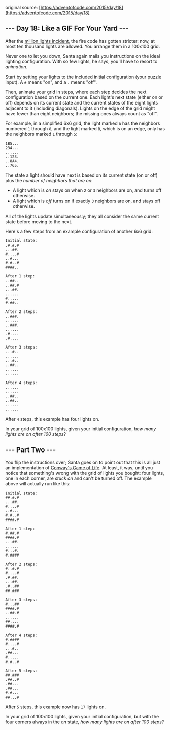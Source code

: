 original source: [https://adventofcode.com/2015/day/18](https://adventofcode.com/2015/day/18)
## --- Day 18: Like a GIF For Your Yard ---
After the [million lights incident](6), the fire code has gotten stricter: now, at most ten thousand lights are allowed.  You arrange them in a 100x100 grid.

Never one to let you down, Santa again mails you instructions on the ideal lighting configuration.  With so few lights, he says, you'll have to resort to *animation*.

Start by setting your lights to the included initial configuration (your puzzle input).  A `#` means "on", and a `.` means "off".

Then, animate your grid in steps, where each step decides the next configuration based on the current one.  Each light's next state (either on or off) depends on its current state and the current states of the eight lights adjacent to it (including diagonals).  Lights on the edge of the grid might have fewer than eight neighbors; the missing ones always count as "off".

For example, in a simplified 6x6 grid, the light marked `A` has the neighbors numbered `1` through `8`, and the light marked `B`, which is on an edge, only has the neighbors marked `1` through `5`:

```
1B5...
234...
......
..123.
..8A4.
..765.
```

The state a light should have next is based on its current state (on or off) plus the *number of neighbors that are on*:


 - A light which is *on* stays on when `2` or `3` neighbors are on, and turns off otherwise.
 - A light which is *off* turns on if exactly `3` neighbors are on, and stays off otherwise.

All of the lights update simultaneously; they all consider the same current state before moving to the next.

Here's a few steps from an example configuration of another 6x6 grid:

```
Initial state:
.#.#.#
...##.
#....#
..#...
#.#..#
####..

After 1 step:
..##..
..##.#
...##.
......
#.....
#.##..

After 2 steps:
..###.
......
..###.
......
.#....
.#....

After 3 steps:
...#..
......
...#..
..##..
......
......

After 4 steps:
......
......
..##..
..##..
......
......
```

After `4` steps, this example has four lights on.

In your grid of 100x100 lights, given your initial configuration, *how many lights are on after 100 steps*?


## --- Part Two ---
You flip the instructions over; Santa goes on to point out that this is all just an implementation of [Conway's Game of Life](https://en.wikipedia.org/wiki/Conway's_Game_of_Life).  At least, it was, until you notice that something's wrong with the grid of lights you bought: four lights, one in each corner, are *stuck on* and can't be turned off.  The example above will actually run like this:

```
Initial state:
##.#.#
...##.
#....#
..#...
#.#..#
####.#

After 1 step:
#.##.#
####.#
...##.
......
#...#.
#.####

After 2 steps:
#..#.#
#....#
.#.##.
...##.
.#..##
##.###

After 3 steps:
#...##
####.#
..##.#
......
##....
####.#

After 4 steps:
#.####
#....#
...#..
.##...
#.....
#.#..#

After 5 steps:
##.###
.##..#
.##...
.##...
#.#...
##...#
```

After `5` steps, this example now has `17` lights on.

In your grid of 100x100 lights, given your initial configuration, but with the four corners always in the *on* state, *how many lights are on after 100 steps*?


